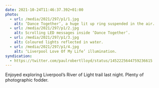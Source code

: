 ```yaml
---
date: 2021-10-24T11:46:37.392+01:00
photo:
  - url: /media/2021/297/p1/1.jpg
    alt: ‘Dance Together’, a huge lit up ring suspended in the air.
  - url: /media/2021/297/p1/2.jpg
    alt: Scrolling LED messages inside ‘Dance Together’.
  - url: /media/2021/297/p1/3.jpg
    alt: Coloured lights reflected in water.
  - url: /media/2021/297/p1/4.jpg
    alt: ‘Liverpool Love Of My Life’ illumination.
syndication:
  - https://twitter.com/paulrobertlloyd/status/1452225644759236615
---
```


Enjoyed exploring Liverpool’s River of Light trail last night. Plenty of photographic fodder.
